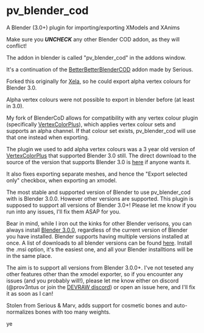 # pv_blender_cod

A Blender (3.0+) plugin for importing/exporting XModels and XAnims

Make sure you _**UNCHECK**_ any other Blender COD addon, as they will conflict!

The addon in blender is called "pv_blender_cod" in the addons window.

It's a continuation of the [BetterBetterBlenderCOD](https://github.com/shiversoftdev/BetterBetterBlenderCOD) addon made by Serious.

Forked this originally for [Xela](https://discord.gg/yMGJBCBJUV), so he could export alpha vertex colours for Blender 3.0.

Alpha vertex colours were not possible to export in blender before (at least in 3.0).

My fork of BlenderCoD allows for compatibility with any vertex colour plugin
(specifically [VertexColorPlus](https://github.com/oRazeD/VertexColorsPlus/)),
which applies vertex colour sets and supports an alpha channel.
If that colour set exists, pv_blender_cod will use that one instead when exporting.

The plugin we used to add alpha vertex colours was a 3 year old version of
[VertexColorPlus](https://github.com/oRazeD/VertexColorsPlus/) that supported Blender 3.0 still.
The direct download to the source of the version that supports Blender 3.0 is
[here](https://github.com/oRazeD/VertexColorsPlus/archive/f94f5e781cff0488e1fdfdfcbff5a714989be146.zip) if anyone wants it.

It also fixes exporting separate meshes, and hence the "Export selected only" checkbox, when exporting an xmodel.

The most stable and supported version of Blender to use pv_blender_cod with is Blender 3.0.0. 
However other versions are supported. This plugin is supposed to support all versions of Blender 3.0+!
Please let me know if you run into any issues, I'll fix them ASAP for you.

Bear in mind, while I iron out the kinks for other Blender verisons,
you can always install [Blender 3.0.0](https://download.blender.org/release/Blender3.0/),
regardless of the current version of Blender you have installed.
Blender supports having multiple versions installed at once. A list of
downloads to all blender versions can be found [here](https://download.blender.org/release/).
Install the .msi option, it's the easiest one, and all your Blender installtions will be in
the same place.

The aim is to support all versions from Blender 3.0.0+. I've not teseted any other features
other than the xmodel exporter, so if you encounter any issues (and you  probably will!), please let me know 
either on discord (@prov3ntus or join the [DEVRAW discord](https://discord.gg/yMGJBCBJUV)) or open an issue here, and I'll fix it as soon as I can!

Stolen from Serious & Marv, adds support for cosmetic bones and auto-normalizes bones with too many weights. 

ye
